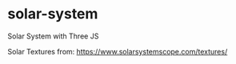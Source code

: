 # solar-system
Solar System with Three JS

Solar Textures from:
https://www.solarsystemscope.com/textures/
